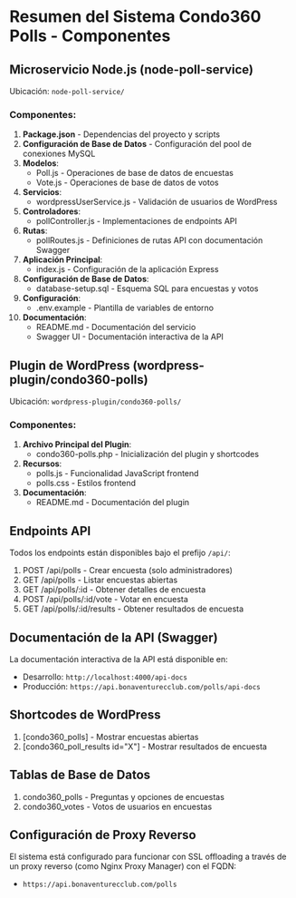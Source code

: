 # Resumen del Sistema Condo360 Polls - Componentes

## Microservicio Node.js (node-poll-service)

Ubicación: `node-poll-service/`

### Componentes:
1. **Package.json** - Dependencias del proyecto y scripts
2. **Configuración de Base de Datos** - Configuración del pool de conexiones MySQL
3. **Modelos**:
   - Poll.js - Operaciones de base de datos de encuestas
   - Vote.js - Operaciones de base de datos de votos
4. **Servicios**:
   - wordpressUserService.js - Validación de usuarios de WordPress
5. **Controladores**:
   - pollController.js - Implementaciones de endpoints API
6. **Rutas**:
   - pollRoutes.js - Definiciones de rutas API con documentación Swagger
7. **Aplicación Principal**:
   - index.js - Configuración de la aplicación Express
8. **Configuración de Base de Datos**:
   - database-setup.sql - Esquema SQL para encuestas y votos
9. **Configuración**:
   - .env.example - Plantilla de variables de entorno
10. **Documentación**:
    - README.md - Documentación del servicio
    - Swagger UI - Documentación interactiva de la API

## Plugin de WordPress (wordpress-plugin/condo360-polls)

Ubicación: `wordpress-plugin/condo360-polls/`

### Componentes:
1. **Archivo Principal del Plugin**:
   - condo360-polls.php - Inicialización del plugin y shortcodes
2. **Recursos**:
   - polls.js - Funcionalidad JavaScript frontend
   - polls.css - Estilos frontend
3. **Documentación**:
   - README.md - Documentación del plugin

## Endpoints API

Todos los endpoints están disponibles bajo el prefijo `/api/`:

1. POST /api/polls - Crear encuesta (solo administradores)
2. GET /api/polls - Listar encuestas abiertas
3. GET /api/polls/:id - Obtener detalles de encuesta
4. POST /api/polls/:id/vote - Votar en encuesta
5. GET /api/polls/:id/results - Obtener resultados de encuesta

## Documentación de la API (Swagger)

La documentación interactiva de la API está disponible en:
- Desarrollo: `http://localhost:4000/api-docs`
- Producción: `https://api.bonaventurecclub.com/polls/api-docs`

## Shortcodes de WordPress

1. [condo360_polls] - Mostrar encuestas abiertas
2. [condo360_poll_results id="X"] - Mostrar resultados de encuesta

## Tablas de Base de Datos

1. condo360_polls - Preguntas y opciones de encuestas
2. condo360_votes - Votos de usuarios en encuestas

## Configuración de Proxy Reverso

El sistema está configurado para funcionar con SSL offloading a través de un proxy reverso (como Nginx Proxy Manager) con el FQDN:
- `https://api.bonaventurecclub.com/polls`